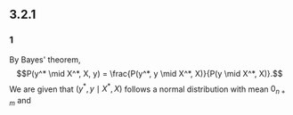 ## 3.2.1
### 1
By Bayes' theorem,
$$P(y^* \mid X^*, X, y) = \frac{P(y^*, y \mid X^*, X)}{P(y \mid X^*, X)}.$$
We are given that $(y^*, y \mid X^*, X)$ follows a normal distribution with mean $0_{n + m}$ and 